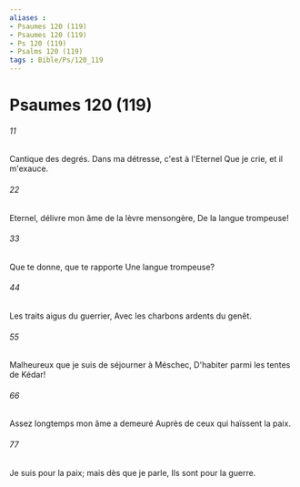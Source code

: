 ```yaml
---
aliases : 
- Psaumes 120 (119)
- Psaumes 120 (119)
- Ps 120 (119)
- Psalms 120 (119)
tags : Bible/Ps/120_119
---
```


# Psaumes 120 (119)

###### 11
Cantique des degrés. Dans ma détresse, c'est à l'Eternel Que je crie, et il m'exauce.
###### 22
Eternel, délivre mon âme de la lèvre mensongère, De la langue trompeuse!
###### 33
Que te donne, que te rapporte Une langue trompeuse?
###### 44
Les traits aigus du guerrier, Avec les charbons ardents du genêt.
###### 55
Malheureux que je suis de séjourner à Méschec, D'habiter parmi les tentes de Kédar!
###### 66
Assez longtemps mon âme a demeuré Auprès de ceux qui haïssent la paix.
###### 77
Je suis pour la paix; mais dès que je parle, Ils sont pour la guerre.
